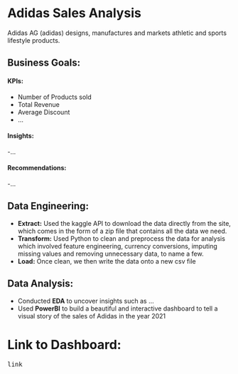 # Adidas Sales Analysis

Adidas AG (adidas) designs, manufactures and markets athletic and sports lifestyle products.

## Business Goals:
#### KPIs:
- Number of Products sold
- Total Revenue
- Average Discount
- ...

#### Insights:
-...

#### Recommendations:
-...

## Data Engineering:
- **Extract:** Used the kaggle API to download the data directly from the site, which comes in the form of a zip file that contains all the data we need.
- **Transform:** Used Python to clean and preprocess the data for analysis which involved feature engineering, currency conversions, imputing missing values and removing unnecessary data, to name a few.
- **Load:** Once clean, we then write the data onto a new csv file

## Data Analysis:
- Conducted **EDA** to uncover insights such as ...
- Used **PowerBI** to build a beautiful and interactive dashboard to tell a visual story of the sales of Adidas in the year 2021

# Link to Dashboard: 
<kbd>link
